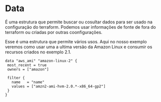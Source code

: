 # Data
É uma estrutura que permite buscar ou cosultar dados para ser usado na configuração do terraform. Podemos usar informações de fonte de fora do terraform ou criadas por outras coonfigurações. 

Esse é uma estrutura que permite vários usos. Aqui no nosso exemplo veremos como usar uma a ultima versão da Amazon Linux e consumir os recursos criados no exemplo 2.1.

```
data "aws_ami" "amazon-linux-2" {
 most_recent = true
 owners = ["amazon"]

 filter {
   name   = "name"
   values = ["amzn2-ami-hvm-2.0.*-x86_64-gp2"]
 }
}
```